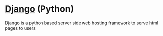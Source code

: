 # [Django](https://www.djangoproject.com/) (Python)
Django is a python based server side web hosting framework to serve html pages to users